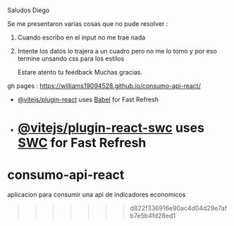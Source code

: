 Saludos Diego 

Se me presentaron varias cosas que  no pude resolver :

1) Cuando escribo en el input no me trae nada
2) Intente los datos lo trajera a un cuadro pero no me lo tomo y por eso
   termine unsando css para los estilos

   Estare atento tu feedback Muchas gracias. 


gh pages : 
https://williams19094528.github.io/consumo-api-react/







- [@vitejs/plugin-react](https://github.com/vitejs/vite-plugin-react/blob/main/packages/plugin-react/README.md) uses [Babel](https://babeljs.io/) for Fast Refresh
- # [@vitejs/plugin-react-swc](https://github.com/vitejs/vite-plugin-react-swc) uses [SWC](https://swc.rs/) for Fast Refresh

# consumo-api-react

aplicacion para consumir una api de indicadores economicos

> > > > > > > d822f336916e90ac4d04d29e7afb7e5b4fd28ed1
